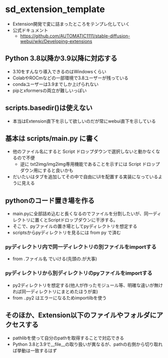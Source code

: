# sd_extension_template

- Extension開発で変に詰まったところをテンプレ化していく
- 公式ドキュメント
  - https://github.com/AUTOMATIC1111/stable-diffusion-webui/wiki/Developing-extensions

## Python 3.8以降か3.9以降に対応する

- 3.10をすんなり導入できるのはWindowsくらい
- ColabやROCmなどの一部環境で3.8ユーザーが残っている
- condaユーザーは3.9までしか上げられない
- pipとxformersの両立が難しいっぽい

## scripts.basedir()は使えない

- 本当はExtension直下を示して欲しいのだが常にwebui直下を示している

## 基本は scripts/main.py に書く

- 他のファイル名にすると Script ドロップダウンで選択しないと動かなくなるので不便
  - 逆に txt2img/img2img専用機能であることを示すには Script ドロップダウン用にすると良いかも
- だいたいはタブを追加してその中で自由にUIを配置する実装になっているように見える

## pythonのコード置き場を作る

- main.pyに全部詰め込むと長くなるのでファイルを分割したいが、同一ディレクトリに置くとScriptドロップダウンに干渉する。
- そこで、pyファイルの置き場としてpyディレクトリを想定する
- scriptsからpyディレクトリを見るには from py で済む

### pyディレクトリ内で同一ディレクトリの別ファイルをimportする

- from .ファイル名 でいける(先頭の.が大事)

### pyディレクトリから別ディレクトリのpyファイルをimportする

- py2ディレクトリを想定する(他人が作ったモジュール等、明確な違いが無ければ同一ディレクトリにまとめたほうが楽)
- from ..py2 はエラーになるためimportilbを使う

## そのほか、Extension以下のファイルやフォルダにアクセスする

- pathlibを使って自分のpathを取得することで対応できる
- Python 3.8と3.9で__file__の取り扱いが異なるが、pathの右側から切り取れば挙動は一致するはず
